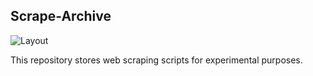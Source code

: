 ## Scrape-Archive

![Layout](https://files.catbox.moe/8704a6.png)

This repository stores web scraping scripts for experimental purposes.
